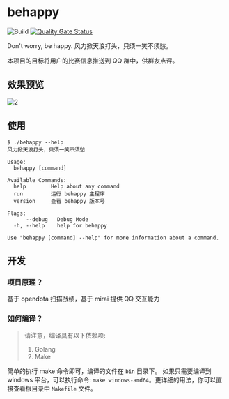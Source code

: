 # behappy
![Build](https://github.com/Bpazy/behappy/workflows/Build/badge.svg)
[![Quality Gate Status](https://sonarcloud.io/api/project_badges/measure?project=Bpazy_behappy&metric=alert_status)](https://sonarcloud.io/dashboard?id=Bpazy_behappy)

Don't worry, be happy. 风力掀天浪打头，只须一笑不须愁。

本项目的目标将用户的比赛信息推送到 QQ 群中，供群友点评。

## 效果预览
![2](https://user-images.githubusercontent.com/9838749/123549535-1a3ce300-d79c-11eb-9996-12bf03ce6882.png)


## 使用
```shell
$ ./behappy --help
风力掀天浪打头，只须一笑不须愁

Usage:
  behappy [command]

Available Commands:
  help        Help about any command
  run         运行 behappy 主程序
  version     查看 behappy 版本号

Flags:
      --debug   Debug Mode
  -h, --help    help for behappy

Use "behappy [command] --help" for more information about a command.
```

## 开发
### 项目原理？
基于 opendota 扫描战绩，基于 mirai 提供 QQ 交互能力

### 如何编译？
> 请注意，编译具有以下依赖项:
> 1. Golang
> 2. Make

简单的执行 make 命令即可，编译的文件在 `bin` 目录下。
如果只需要编译到 windows 平台，可以执行命令: `make windows-amd64`。更详细的用法，你可以直接查看根目录中 `Makefile` 文件。

